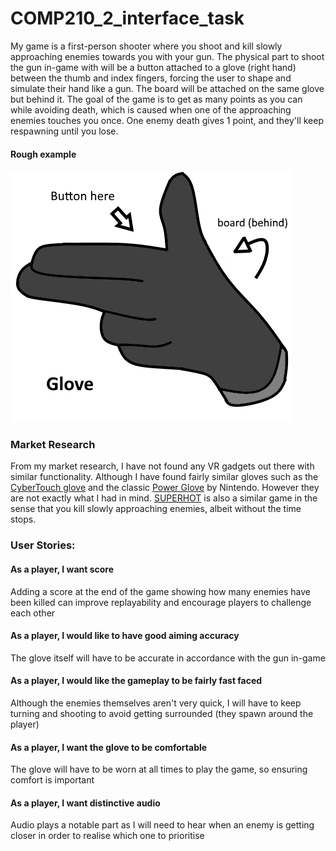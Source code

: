 # COMP210_2_interface_task

My game is a first-person shooter where you shoot and kill slowly approaching enemies towards you with your gun. The physical part to shoot the gun in-game with will be a button attached to a glove (right hand) between the thumb and index fingers, forcing the user to shape and simulate their hand like a gun. The board will be attached on the same glove but behind it. The goal of the game is to get as many points as you can while avoiding death, which is caused when one of the approaching enemies touches you once. One enemy death gives 1 point, and they'll keep respawning until you lose.

#### Rough example
![Glove](https://raw.githubusercontent.com/Klumz/COMP210_2_interace_task/master/glove.png)

### Market Research

From my market research, I have not found any VR gadgets out there with similar functionality. Although I have found fairly similar gloves such as the [CyberTouch glove](http://www.cyberglovesystems.com/cybertouch/) and the classic [Power Glove](https://en.wikipedia.org/wiki/Power_Glove) by Nintendo. However they are not exactly what I had in mind. [SUPERHOT](https://superhotgame.com/) is also a similar game in the sense that you kill slowly approaching enemies, albeit without the time stops.

### User Stories:

#### As a player, I want score
Adding a score at the end of the game showing how many enemies have been killed can improve replayability and encourage players to challenge each other

#### As a player, I would like to have good aiming accuracy
The glove itself will have to be accurate in accordance with the gun in-game

#### As a player, I would like the gameplay to be fairly fast faced
Although the enemies themselves aren't very quick, I will have to keep turning and shooting to avoid getting surrounded (they spawn around the player) 

#### As a player, I want the glove to be comfortable
The glove will have to be worn at all times to play the game, so ensuring comfort is important

#### As a player, I want distinctive audio
Audio plays a notable part as I will need to hear when an enemy is getting closer in order to realise which one to prioritise
